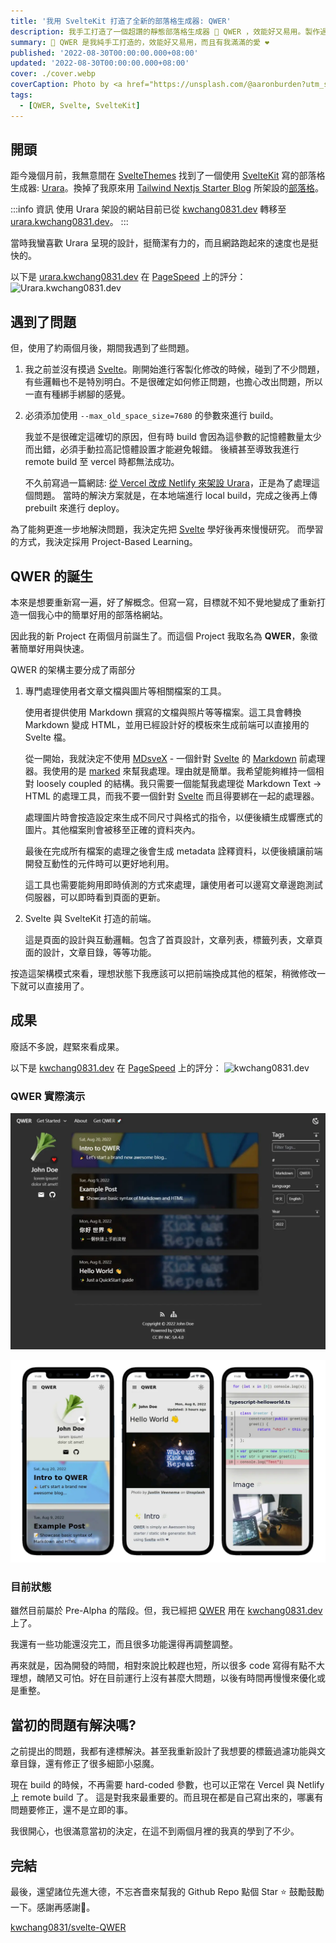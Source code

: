 ```yaml
---
title: '我用 SvelteKit 打造了全新的部落格生成器: QWER'
description: 我手工打造了一個超讚的靜態部落格生成器 🚀 QWER ，效能好又易用。製作過程中使用了近年來很夯的 Svelte 與我滿滿的愛 ❤。
summary: 🎉 QWER 是我純手工打造的，效能好又易用，而且有我滿滿的愛 ❤
published: '2022-08-30T00:00:00.000+08:00'
updated: '2022-08-30T00:00:00.000+08:00'
cover: ./cover.webp
coverCaption: Photo by <a href="https://unsplash.com/@aaronburden?utm_source=unsplash&utm_medium=referral&utm_content=creditCopyText">Aaron Burden</a> on <a href="https://unsplash.com/s/photos/notebook?utm_source=unsplash&utm_medium=referral&utm_content=creditCopyText">Unsplash</a>
tags:
  - [QWER, Svelte, SvelteKit]
---
```


## 開頭

距今幾個月前，我無意間在 [SvelteThemes](https://sveltethemes.dev/) 找到了一個使用 [SvelteKit](https://kit.svelte.dev/) 寫的部落格生成器: [Urara](https://github.com/importantimport/urara)。換掉了我原來用 [Tailwind Nextjs Starter Blog](https://github.com/timlrx/tailwind-nextjs-starter-blog) 所架設的[部落格](https://kwchang0831-blog.vercel.app)。

:::info 資訊
使用 Urara 架設的網站目前已從 [kwchang0831.dev](https://www.kwchang0831.dev) 轉移至 [urara.kwchang0831.dev](https://urara.kwchang0831.dev)。
:::

當時我蠻喜歡 Urara 呈現的設計，挺簡潔有力的，而且網路跑起來的速度也是挺快的。

以下是 [urara.kwchang0831.dev](https://urara.kwchang0831.dev) 在 [PageSpeed](https://pagespeed.web.dev/) 上的評分：
![Urara.kwchang0831.dev](https://raw.githubusercontent.com/gist/kwchang0831/f8a0fbde08b5cd6204438a90e222743e/raw/metrics.pagespeed.svg)

## 遇到了問題

但，使用了約兩個月後，期間我遇到了些問題。

1. 我之前並沒有摸過 [Svelte](https://svelte.dev/)。剛開始進行客製化修改的時候，碰到了不少問題，有些邏輯也不是特別明白。不是很確定如何修正問題，也擔心改出問題，所以一直有種綁手綁腳的感覺。
1. 必須添加使用 `--max_old_space_size=7680` 的參數來進行 build。

    我並不是很確定這確切的原因，但有時 build 會因為這參數的記憶體數量太少而出錯，必須手動拉高記憶體設置才能避免報錯。
    後續甚至導致我進行 remote build 至 vercel 時都無法成功。

    不久前寫過一篇網誌: [從 Vercel 改成 Netlify 來架設 Urara](/blog/20220512)，正是為了處理這個問題。
    當時的解決方案就是，在本地端進行 local build，完成之後再上傳 prebuilt 來進行 deploy。

為了能夠更進一步地解決問題，我決定先把 [Svelte](https://svelte.dev/) 學好後再來慢慢研究。 而學習的方式，我決定採用 Project-Based Learning。

## QWER 的誕生

本來是想要重新寫一遍，好了解概念。但寫一寫，目標就不知不覺地變成了重新打造一個我心中的簡單好用的部落格網站。

因此我的新 Project 在兩個月前誕生了。而這個 Project 我取名為 **QWER**，象徵著簡單好用與快速。

QWER 的架構主要分成了兩部分

1. 專門處理使用者文章文檔與圖片等相關檔案的工具。

      使用者提供使用 Markdown 撰寫的文檔與照片等等檔案。這工具會轉換 Markdown 變成 HTML，並用已經設計好的模板來生成前端可以直接用的 Svelte 檔。

      從一開始，我就決定不使用 [MDsveX](https://github.com/pngwn/MDsveX) - 一個針對 [Svelte](https://svelte.dev/) 的 [Markdown](https://en.wikipedia.org/wiki/Markdown) 前處理器。我使用的是 [marked](https://github.com/markedjs/marked) 來幫我處理。理由就是簡單。我希望能夠維持一個相對 loosely coupled 的結構。我只需要一個能幫我處理從 Markdown Text → HTML 的處理工具，而我不要一個針對 [Svelte](https://svelte.dev/) 而且得要綁在一起的處理器。

      處理圖片時會按造設定來生成不同尺寸與格式的指令，以便後續生成響應式的圖片。其他檔案則會被移至正確的資料夾內。

      最後在完成所有檔案的處理之後會生成 metadata 詮釋資料，以便後續讓前端開發互動性的元件時可以更好地利用。

      這工具也需要能夠用即時偵測的方式來處理，讓使用者可以邊寫文章邊跑測試伺服器，可以即時看到頁面的更新。

1. Svelte 與 SvelteKit 打造的前端。

      這是頁面的設計與互動邏輯。包含了首頁設計，文章列表，標籤列表，文章頁面的設計，文章目錄，等等功能。

按造這架構模式來看，理想狀態下我應該可以把前端換成其他的框架，稍微修改一下就可以直接用了。

## 成果

廢話不多說，趕緊來看成果。

以下是 [kwchang0831.dev](https://www.kwchang0831.dev) 在 [PageSpeed](https://pagespeed.web.dev/) 上的評分：
![kwchang0831.dev](https://raw.githubusercontent.com/gist/kwchang0831/79a9f8a867a78757c9d3c8f61421e77b/raw/metrics.pagespeed.svg)

### QWER 實際演示

![preview](./preview.webp)

![mobile-preview](./mobile-preview.webp)

### 目前狀態

雖然目前屬於 Pre-Alpha 的階段。但，我已經把 [QWER](https://github.com/kwchang0831/svelte-QWER) 用在 [kwchang0831.dev](https://www.kwchang0831.dev) 上了。

我還有一些功能還沒完工，而且很多功能還得再調整調整。

再來就是，因為開發的時間，相對來說比較趕也短，所以很多 code 寫得有點不大理想，醜陋又可怕。好在目前運行上沒有甚麼大問題，以後有時間再慢慢來優化或是重整。

## 當初的問題有解決嗎?

之前提出的問題，我都有達標解決。甚至我重新設計了我想要的標籤過濾功能與文章目錄，還有修正了很多細節小惡魔。

現在 build 的時候，不再需要 hard-coded 參數，也可以正常在 Vercel 與 Netlify 上 remote build 了。 這是對我來最重要的。而且現在都是自己寫出來的，哪裏有問題要修正，還不是立即的事。

我很開心，也很滿意當初的決定，在這不到兩個月裡的我真的學到了不少。

## 完結

最後，還望諸位先進大德，不忘吝嗇來幫我的 Github Repo 點個 Star ⭐ 鼓勵鼓勵一下。感謝再感謝🙏。

[kwchang0831/svelte-QWER](https://github.com/kwchang0831/svelte-QWER)
